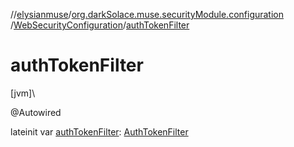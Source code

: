 //[elysianmuse](../../../index.md)/[org.darkSolace.muse.securityModule.configuration](../index.md)
/[WebSecurityConfiguration](index.md)/[authTokenFilter](auth-token-filter.md)

# authTokenFilter

[jvm]\

@Autowired

lateinit
var [authTokenFilter](auth-token-filter.md): [AuthTokenFilter](../../org.darkSolace.muse.securityModule.service/-auth-token-filter/index.md)
